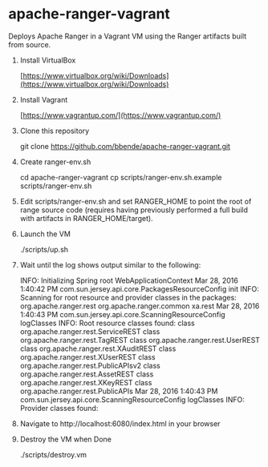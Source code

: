 # apache-ranger-vagrant

Deploys Apache Ranger in a Vagrant VM using the Ranger artifacts built from source.

1. Install VirtualBox

    [https://www.virtualbox.org/wiki/Downloads](https://www.virtualbox.org/wiki/Downloads)

2. Install Vagrant

    [https://www.vagrantup.com/](https://www.vagrantup.com/)

3. Clone this repository

    git clone https://github.com/bbende/apache-ranger-vagrant.git

4. Create ranger-env.sh

    cd apache-ranger-vagrant
    cp scripts/ranger-env.sh.example scripts/ranger-env.sh

5. Edit scripts/ranger-env.sh and set RANGER_HOME to point the root of range source code (requires having previously performed a full build with artifacts in RANGER_HOME/target).

6. Launch the VM

    ./scripts/up.sh

7. Wait until the log shows output similar to the following:

    INFO: Initializing Spring root WebApplicationContext
    Mar 28, 2016 1:40:42 PM com.sun.jersey.api.core.PackagesResourceConfig init
    INFO: Scanning for root resource and provider classes in the packages:
      org.apache.ranger.rest
      org.apache.ranger.common
      xa.rest
    Mar 28, 2016 1:40:43 PM com.sun.jersey.api.core.ScanningResourceConfig logClasses
    INFO: Root resource classes found:
      class org.apache.ranger.rest.ServiceREST
      class org.apache.ranger.rest.TagREST
      class org.apache.ranger.rest.UserREST
      class org.apache.ranger.rest.XAuditREST
      class org.apache.ranger.rest.XUserREST
      class org.apache.ranger.rest.PublicAPIsv2
      class org.apache.ranger.rest.AssetREST
      class org.apache.ranger.rest.XKeyREST
      class org.apache.ranger.rest.PublicAPIs
    Mar 28, 2016 1:40:43 PM com.sun.jersey.api.core.ScanningResourceConfig logClasses
    INFO: Provider classes found:

8. Navigate to http://localhost:6080/index.html in your browser

9. Destroy the VM when Done

    ./scripts/destroy.vm
